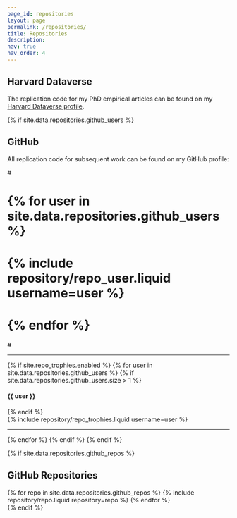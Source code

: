 ```yaml
---
page_id: repositories
layout: page
permalink: /repositories/
title: Repositories
description: 
nav: true
nav_order: 4
---
```


## Harvard Dataverse

The replication code for my PhD empirical articles can be found on my [Harvard Dataverse profile](https://dataverse.harvard.edu/dataverse/mlabussiere).


{% if site.data.repositories.github_users %}

## GitHub 

All replication code for subsequent work can be found on my GitHub profile:

#<div class="repositories d-flex flex-wrap flex-md-row flex-column justify-content-between align-items-center">
#  {% for user in site.data.repositories.github_users %}
#    {% include repository/repo_user.liquid username=user %}
#  {% endfor %}
#</div>

---

{% if site.repo_trophies.enabled %}
{% for user in site.data.repositories.github_users %}
{% if site.data.repositories.github_users.size > 1 %}

  <h4>{{ user }}</h4>
  {% endif %}
  <div class="repositories d-flex flex-wrap flex-md-row flex-column justify-content-between align-items-center">
  {% include repository/repo_trophies.liquid username=user %}
  </div>

---

{% endfor %}
{% endif %}
{% endif %}

{% if site.data.repositories.github_repos %}

## GitHub Repositories

<div class="repositories d-flex flex-wrap flex-md-row flex-column justify-content-between align-items-center">
  {% for repo in site.data.repositories.github_repos %}
    {% include repository/repo.liquid repository=repo %}
  {% endfor %}
</div>
{% endif %}
